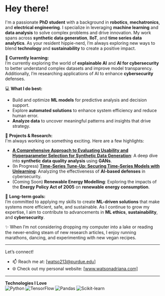 # Hey there! 

I'm a passionate **PhD student** with a background in **robotics**, **mechatronics**, and **electrical engineering**. I specialize in leveraging **machine learning** and **data analysis** to solve complex problems and drive innovation. My work spans across **synthetic data generation**, **IIoT**, and **time series data analytics**. As your resident hippie-nerd, I’m always exploring new ways to blend **technology** and **sustainability** to create a positive impact.

🌱 **Currently learning:**  
I’m currently exploring the world of **explainable AI** and **AI for cybersecurity** to better understand complex datasets and improve model transparency. Additionally, I’m researching applications of AI to enhance **cybersecurity** defenses.

💻 **What I do best:**  
- Build and optimize **ML models** for predictive analysis and decision support.
- Explore **automated solutions** to enhance system efficiency and reduce human error.
- **Analyze data** to uncover meaningful patterns and insights that drive strategy.

📝 **Projects & Research:**  
I'm always working on something exciting. Here are a few highlights:
- **[A Comprehensive Approach to Evaluating Usability and Hyperparameter Selection for Synthetic Data Generation](https://hammer.purdue.edu/articles/thesis/A_Comprehensive_Approach_to_Evaluating_Usability_and_Hyperparameter_Selection_for_Synthetic_Data_Generation/26339674?file=47819851)**: A deep dive into **synthetic data quality analysis** using **GANs**.
- (In Progress) **[Time-Series Tune-Up: Securing Time-Series Models with Unlearning](https://github.com/awatson246/forecast-unlearning)**: Analyzing the effectiveness of **AI-based defenses** in cybersecurity. 
- (Coming Soon) **Renewable Energy Modelling**: Exploring the impacts of the **Energy Policy Act of 2005** on **renewable energy consumption**.

🎯 **Long-term goals:**  
I’m committed to applying my skills to create **ML-driven solutions** that make systems more efficient, safe, and sustainable. As I continue to grow my expertise, I aim to contribute to advancements in **ML ethics**, **sustainability**, and **cybersecurity**.

✨ When I’m not considering dropping my computer into a lake or reading the never-ending steam of new research articles, I enjoy running marathons, dancing, and experimenting with new vegan recipes. 

---

Let’s connect!  
- 📫 Reach me at: [watso213@purdue.edu]  
- 🌐 Check out my personal website: [www.watsonadriana.com]

---

**Technologies I Love**  
![Python](https://img.shields.io/badge/Python-3776AB?style=flat&logo=python&logoColor=white) ![TensorFlow](https://img.shields.io/badge/TensorFlow-FF6F00?style=flat&logo=tensorflow&logoColor=white) ![Pandas](https://img.shields.io/badge/Pandas-150458?style=flat&logo=pandas&logoColor=white) ![Scikit-learn](https://img.shields.io/badge/Scikit--learn-F7931E?style=flat&logo=scikit-learn&logoColor=white)
